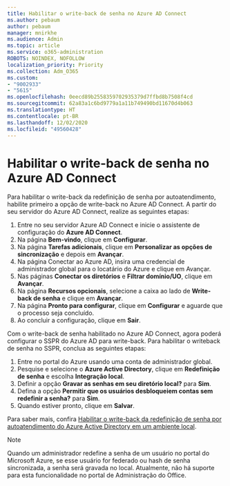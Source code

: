 ```yaml
---
title: Habilitar o write-back de senha no Azure AD Connect
ms.author: pebaum
author: pebaum
manager: mnirkhe
ms.audience: Admin
ms.topic: article
ms.service: o365-administration
ROBOTS: NOINDEX, NOFOLLOW
localization_priority: Priority
ms.collection: Adm_O365
ms.custom:
- "9002933"
- "5615"
ms.openlocfilehash: 0eecd89b2558359702935379d7ffbd8b7508f4cd
ms.sourcegitcommit: 62a83a1c6bd9779a1a11b749490bd11670d4b063
ms.translationtype: HT
ms.contentlocale: pt-BR
ms.lasthandoff: 12/02/2020
ms.locfileid: "49560428"
---
```

# <a name="enable-password-writeback-in-azure-ad-connect"></a>Habilitar o write-back de senha no Azure AD Connect

Para habilitar o write-back da redefinição de senha por autoatendimento, habilite primeiro a opção de write-back no Azure AD Connect. A partir do seu servidor do Azure AD Connect, realize as seguintes etapas:

1. Entre no seu servidor Azure AD Connect e inicie o assistente de configuração do **Azure AD Connect**.
2. Na página **Bem-vindo**, clique em **Configurar**.
3. Na página **Tarefas adicionais**, clique em **Personalizar as opções de sincronização** e depois em **Avançar**.
4. Na página Conectar ao Azure AD, insira uma credencial de administrador global para o locatário do Azure e clique em Avançar.
5. Nas páginas **Conectar os diretórios** e **Filtrar domínio/UO**, clique em **Avançar**.
6. Na página **Recursos opcionais**, selecione a caixa ao lado de **Write-back de senha** e clique em **Avançar**.
7. Na página **Pronto para configurar**, clique em **Configurar** e aguarde que o processo seja concluído.
8. Ao concluir a configuração, clique em **Sair**.

Com o write-back de senha habilitado no Azure AD Connect, agora poderá configurar o SSPR do Azure AD para write-back.  Para habilitar o writeback de senha no SSPR, conclua as seguintes etapas:

1. Entre no portal do Azure usando uma conta de administrador global.
2. Pesquise e selecione o **Azure Active Directory**, clique em **Redefinição de senha** e escolha **Integração local**.
3. Definir a opção **Gravar as senhas em seu diretório local?** para **Sim**.
4. Defina a opção **Permitir que os usuários desbloqueiem contas sem redefinir a senha?** para **Sim**.
5. Quando estiver pronto, clique em **Salvar**.

Para saber mais, confira [Habilitar o write-back da redefinição de senha por autoatendimento do Azure Active Directory em um ambiente local](https://docs.microsoft.com/azure/active-directory/authentication/tutorial-enable-sspr-writeback).

> [!NOTE]
>  Quando um administrador redefine a senha de um usuário no portal do Microsoft Azure, se esse usuário for federado ou hash de senha sincronizada, a senha será gravada no local. Atualmente, não há suporte para esta funcionalidade no portal de Administração do Office.